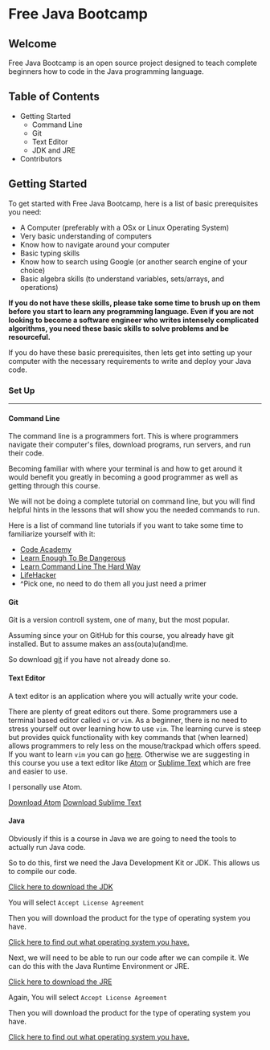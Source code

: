 # Free Java Bootcamp

## Welcome

Free Java Bootcamp is an open source project designed to teach complete beginners how to code in the Java programming language.

## Table of Contents

  - Getting Started
    * Command Line
    * Git
    * Text Editor
    * JDK and JRE
  - Contributors
  
## Getting Started

To get started with Free Java Bootcamp, here is a list of basic prerequisites you need:

  - A Computer (preferably with a OSx or Linux Operating System)
  - Very basic understanding of computers
  - Know how to navigate around your computer
  - Basic typing skills
  - Know how to search using Google (or another search engine of your choice)
  - Basic algebra skills (to understand variables, sets/arrays, and operations)
  
**If you do not have these skills, please take some time to brush up on them before you start to learn any programming language. Even if you are not looking to become a software engineer who writes intensely complicated algorithms, you need these basic skills to solve problems and be resourceful.**

If you do have these basic prerequisites, then lets get into setting up your computer with the necessary requirements to write and deploy your Java code.

### Set Up
---

#### Command Line

The command line is a programmers fort. This is where programmers navigate their computer's files, download programs, run servers, and run their code. 

Becoming familiar with where your terminal is and how to get around it would benefit you greatly in becoming a good programmer as well as getting through this course.

We will not be doing a complete tutorial on command line, but you will find helpful hints in the lessons that will show you the needed commands to run.

Here is a list of command line tutorials if you want to take some time to familiarize yourself with it:

  - [Code Academy](https://www.codecademy.com/learn/learn-the-command-line)
  - [Learn Enough To Be Dangerous](https://www.learnenough.com/command-line-tutorial)
  - [Learn Command Line The Hard Way](https://learncodethehardway.org/unix/)
  - [LifeHacker](http://lifehacker.com/5633909/who-needs-a-mouse-learn-to-use-the-command-line-for-almost-anything)
  - ^Pick one, no need to do them all you just need a primer
  
#### Git

Git is a version controll system, one of many, but the most popular. 

Assuming since your on GitHub for this course, you already have git installed. But to assume makes an ass(outa)u(and)me.

So download [git](https://git-scm.com/book/en/v2/Getting-Started-Installing-Git) if you have not already done so.

#### Text Editor

A text editor is an application where you will actually write your code.

There are plenty of great editors out there. Some programmers use a terminal based editor called `vi` or `vim`. As a beginner, there is no need to stress yourself out over learning how to use `vim`. The learning curve is steep but provides quick functionality with key commands that (when learned) allows programmers to rely less on the mouse/trackpad which offers speed. If you want to learn `vim` you can go [here](http://vim-adventures.com/). Otherwise we are suggesting in this course you use a text editor like [Atom](https://atom.io/) or [Sublime Text](https://www.sublimetext.com/3) which are free and easier to use.

I personally use Atom.

[Download Atom](https://atom.io/)
[Download Sublime Text](https://www.sublimetext.com/3)

#### Java

Obviously if this is a course in Java we are going to need the tools to actually run Java code.

So to do this, first we need the Java Development Kit or JDK. This allows us to compile our code.

[Click here to download the JDK](http://www.oracle.com/technetwork/java/javase/downloads/jdk8-downloads-2133151.html)

You will select `Accept License Agreement`

Then you will download the product for the type of operating system you have.

[Click here to find out what operating system you have.](http://support.hubris.net/knowledge_base/006.php)

Next, we will need to be able to run our code after we can compile it. We can do this with the Java Runtime Environment or JRE. 

[Click here to download the JRE](http://www.oracle.com/technetwork/java/javase/downloads/jre8-downloads-2133155.html)

Again, You will select `Accept License Agreement`

Then you will download the product for the type of operating system you have.

[Click here to find out what operating system you have.](http://support.hubris.net/knowledge_base/006.php)
